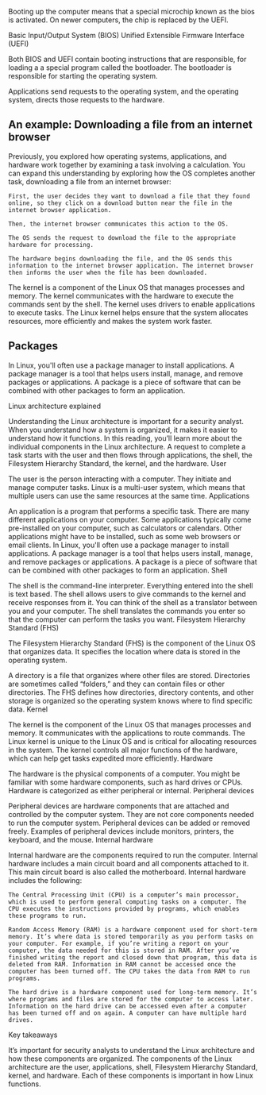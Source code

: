 Booting up the computer means that a special microchip known as the bios is activated.
On newer computers, the chip is replaced by the UEFI.

Basic Input/Output System (BIOS)
Unified Extensible Firmware Interface (UEFI)

Both BIOS and UEFI contain booting instructions that are responsible,
for loading a a special program called the bootloader.
The bootloader is responsible for starting the operating system.

Applications send requests to the operating system, and the operating system,
directs those requests to the hardware.

## An example: Downloading a file from an internet browser

Previously, you explored how operating systems, applications, and hardware work together by  examining a task involving a calculation. You can expand this understanding by exploring how the OS completes another task, downloading a file from an internet browser: 

    First, the user decides they want to download a file that they found online, so they click on a download button near the file in the internet browser application.

    Then, the internet browser communicates this action to the OS.

    The OS sends the request to download the file to the appropriate hardware for processing.

    The hardware begins downloading the file, and the OS sends this information to the internet browser application. The internet browser then informs the user when the file has been downloaded.

The kernel is a component of the Linux OS that manages processes and memory. 
The kernel communicates with the hardware to execute the commands sent by the shell.
The kernel uses drivers to enable applications to execute tasks.
The Linux kernel helps ensure that the system allocates resources,
more efficiently and makes the system work faster.

## Packages
In Linux, you'll often use a package manager to install applications.
A package manager is a tool that helps users install, manage, and remove packages or applications.
A package is a piece of software that can be combined with other packages to form an application.

Linux architecture explained

Understanding the Linux architecture is important for a security analyst. When you understand how a system is organized, it makes it easier to understand how it functions. In this reading, you’ll learn more about the individual components in the Linux architecture. A request to complete a task starts with the user and then flows through applications, the shell, the Filesystem Hierarchy Standard, the kernel, and the hardware.
User

The user is the person interacting with a computer. They initiate and manage computer tasks. Linux is a multi-user system, which means that multiple users can use the same resources at the same time.
Applications

An application is a program that performs a specific task. There are many different applications on your computer. Some applications typically come pre-installed on your computer, such as calculators or calendars. Other applications might have to be installed, such as some web browsers or email clients. In Linux, you'll often use a package manager to install applications. A package manager is a tool that helps users install, manage, and remove packages or applications. A package is a piece of software that can be combined with other packages to form an application.
Shell

The shell is the command-line interpreter. Everything entered into the shell is text based. The shell allows users to give commands to the kernel and receive responses from it. You can think of the shell as a translator between you and your computer. The shell translates the commands you enter so that the computer can perform the tasks you want.
Filesystem Hierarchy Standard (FHS)

The Filesystem Hierarchy Standard (FHS) is the component of the Linux OS that organizes data. It specifies the location where data is stored in the operating system. 

A directory is a file that organizes where other files are stored. Directories are sometimes called “folders,” and they can contain files or other directories. The FHS defines how directories, directory contents, and other storage is organized so the operating system knows where to find specific data. 
Kernel

The kernel is the component of the Linux OS that manages processes and memory. It communicates with the applications to route commands. The Linux kernel is unique to the Linux OS and is critical for allocating resources in the system. The kernel controls all major functions of the hardware, which can help get tasks expedited more efficiently.
Hardware

The hardware is the physical components of a computer. You might be familiar with some hardware components, such as hard drives or CPUs. Hardware is categorized as either peripheral or internal.
Peripheral devices

Peripheral devices are hardware components that are attached and controlled by the computer system. They are not core components needed to run the computer system. Peripheral devices can be added or removed freely. Examples of peripheral devices include monitors, printers, the keyboard, and the mouse.
Internal hardware

Internal hardware are the components required to run the computer. Internal hardware includes a main circuit board and all components attached to it. This main circuit board is also called the motherboard. Internal hardware includes the following: 

    The Central Processing Unit (CPU) is a computer’s main processor, which is used to perform general computing tasks on a computer. The CPU executes the instructions provided by programs, which enables these programs to run. 

    Random Access Memory (RAM) is a hardware component used for short-term memory. It’s where data is stored temporarily as you perform tasks on your computer. For example, if you’re writing a report on your computer, the data needed for this is stored in RAM. After you’ve finished writing the report and closed down that program, this data is deleted from RAM. Information in RAM cannot be accessed once the computer has been turned off. The CPU takes the data from RAM to run programs. 

    The hard drive is a hardware component used for long-term memory. It’s where programs and files are stored for the computer to access later. Information on the hard drive can be accessed even after a computer has been turned off and on again. A computer can have multiple hard drives.

Key takeaways

It’s important for security analysts to understand the Linux architecture and how these components are organized. The components of the Linux architecture are the user, applications, shell, Filesystem Hierarchy Standard, kernel, and hardware. Each of these components is important in how Linux functions. 


